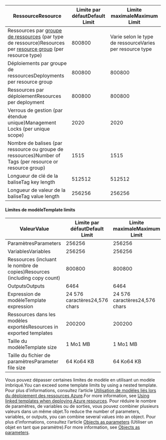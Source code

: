 | <span data-ttu-id="6dcd6-101">Ressource</span><span class="sxs-lookup"><span data-stu-id="6dcd6-101">Resource</span></span> | <span data-ttu-id="6dcd6-102">Limite par défaut</span><span class="sxs-lookup"><span data-stu-id="6dcd6-102">Default Limit</span></span> | <span data-ttu-id="6dcd6-103">Limite maximale</span><span class="sxs-lookup"><span data-stu-id="6dcd6-103">Maximum Limit</span></span> |
| --- | --- | --- |
| <span data-ttu-id="6dcd6-104">Ressources par [groupe de ressources](../articles/azure-resource-manager/resource-group-overview.md#resource-groups) (par type de ressource)</span><span class="sxs-lookup"><span data-stu-id="6dcd6-104">Resources per [resource group](../articles/azure-resource-manager/resource-group-overview.md#resource-groups) (per resource type)</span></span> |<span data-ttu-id="6dcd6-105">800</span><span class="sxs-lookup"><span data-stu-id="6dcd6-105">800</span></span> |<span data-ttu-id="6dcd6-106">Varie selon le type de ressource</span><span class="sxs-lookup"><span data-stu-id="6dcd6-106">Varies per resource type</span></span> |
| <span data-ttu-id="6dcd6-107">Déploiements par groupe de ressources</span><span class="sxs-lookup"><span data-stu-id="6dcd6-107">Deployments per resource group</span></span> |<span data-ttu-id="6dcd6-108">800</span><span class="sxs-lookup"><span data-stu-id="6dcd6-108">800</span></span> |<span data-ttu-id="6dcd6-109">800</span><span class="sxs-lookup"><span data-stu-id="6dcd6-109">800</span></span> |
| <span data-ttu-id="6dcd6-110">Ressources par déploiement</span><span class="sxs-lookup"><span data-stu-id="6dcd6-110">Resources per deployment</span></span> |<span data-ttu-id="6dcd6-111">800</span><span class="sxs-lookup"><span data-stu-id="6dcd6-111">800</span></span> |<span data-ttu-id="6dcd6-112">800</span><span class="sxs-lookup"><span data-stu-id="6dcd6-112">800</span></span> |
| <span data-ttu-id="6dcd6-113">Verrous de gestion (par étendue unique)</span><span class="sxs-lookup"><span data-stu-id="6dcd6-113">Management Locks (per unique scope)</span></span> |<span data-ttu-id="6dcd6-114">20</span><span class="sxs-lookup"><span data-stu-id="6dcd6-114">20</span></span> |<span data-ttu-id="6dcd6-115">20</span><span class="sxs-lookup"><span data-stu-id="6dcd6-115">20</span></span> |
| <span data-ttu-id="6dcd6-116">Nombre de balises (par ressource ou groupe de ressources)</span><span class="sxs-lookup"><span data-stu-id="6dcd6-116">Number of Tags (per resource or resource group)</span></span> |<span data-ttu-id="6dcd6-117">15</span><span class="sxs-lookup"><span data-stu-id="6dcd6-117">15</span></span> |<span data-ttu-id="6dcd6-118">15</span><span class="sxs-lookup"><span data-stu-id="6dcd6-118">15</span></span> |
| <span data-ttu-id="6dcd6-119">Longueur de clé de la balise</span><span class="sxs-lookup"><span data-stu-id="6dcd6-119">Tag key length</span></span> |<span data-ttu-id="6dcd6-120">512</span><span class="sxs-lookup"><span data-stu-id="6dcd6-120">512</span></span> |<span data-ttu-id="6dcd6-121">512</span><span class="sxs-lookup"><span data-stu-id="6dcd6-121">512</span></span> |
| <span data-ttu-id="6dcd6-122">Longueur de valeur de la balise</span><span class="sxs-lookup"><span data-stu-id="6dcd6-122">Tag value length</span></span> |<span data-ttu-id="6dcd6-123">256</span><span class="sxs-lookup"><span data-stu-id="6dcd6-123">256</span></span> |<span data-ttu-id="6dcd6-124">256</span><span class="sxs-lookup"><span data-stu-id="6dcd6-124">256</span></span> |


#### <a name="template-limits"></a><span data-ttu-id="6dcd6-125">Limites de modèle</span><span class="sxs-lookup"><span data-stu-id="6dcd6-125">Template limits</span></span>

| <span data-ttu-id="6dcd6-126">Valeur</span><span class="sxs-lookup"><span data-stu-id="6dcd6-126">Value</span></span> | <span data-ttu-id="6dcd6-127">Limite par défaut</span><span class="sxs-lookup"><span data-stu-id="6dcd6-127">Default Limit</span></span> | <span data-ttu-id="6dcd6-128">Limite maximale</span><span class="sxs-lookup"><span data-stu-id="6dcd6-128">Maximum Limit</span></span> |
| --- | --- | --- |
| <span data-ttu-id="6dcd6-129">Paramètres</span><span class="sxs-lookup"><span data-stu-id="6dcd6-129">Parameters</span></span> |<span data-ttu-id="6dcd6-130">256</span><span class="sxs-lookup"><span data-stu-id="6dcd6-130">256</span></span> |<span data-ttu-id="6dcd6-131">256</span><span class="sxs-lookup"><span data-stu-id="6dcd6-131">256</span></span> |
| <span data-ttu-id="6dcd6-132">Variables</span><span class="sxs-lookup"><span data-stu-id="6dcd6-132">Variables</span></span> |<span data-ttu-id="6dcd6-133">256</span><span class="sxs-lookup"><span data-stu-id="6dcd6-133">256</span></span> |<span data-ttu-id="6dcd6-134">256</span><span class="sxs-lookup"><span data-stu-id="6dcd6-134">256</span></span> |
| <span data-ttu-id="6dcd6-135">Ressources (incluant le nombre de copies)</span><span class="sxs-lookup"><span data-stu-id="6dcd6-135">Resources (including copy count)</span></span> |<span data-ttu-id="6dcd6-136">800</span><span class="sxs-lookup"><span data-stu-id="6dcd6-136">800</span></span> |<span data-ttu-id="6dcd6-137">800</span><span class="sxs-lookup"><span data-stu-id="6dcd6-137">800</span></span> |
| <span data-ttu-id="6dcd6-138">Outputs</span><span class="sxs-lookup"><span data-stu-id="6dcd6-138">Outputs</span></span> |<span data-ttu-id="6dcd6-139">64</span><span class="sxs-lookup"><span data-stu-id="6dcd6-139">64</span></span> |<span data-ttu-id="6dcd6-140">64</span><span class="sxs-lookup"><span data-stu-id="6dcd6-140">64</span></span> |
| <span data-ttu-id="6dcd6-141">Expression de modèle</span><span class="sxs-lookup"><span data-stu-id="6dcd6-141">Template expression</span></span> |<span data-ttu-id="6dcd6-142">24 576 caractères</span><span class="sxs-lookup"><span data-stu-id="6dcd6-142">24,576 chars</span></span> |<span data-ttu-id="6dcd6-143">24 576 caractères</span><span class="sxs-lookup"><span data-stu-id="6dcd6-143">24,576 chars</span></span> |
| <span data-ttu-id="6dcd6-144">Ressources dans les modèles exportés</span><span class="sxs-lookup"><span data-stu-id="6dcd6-144">Resources in exported templates</span></span> |<span data-ttu-id="6dcd6-145">200</span><span class="sxs-lookup"><span data-stu-id="6dcd6-145">200</span></span> |<span data-ttu-id="6dcd6-146">200</span><span class="sxs-lookup"><span data-stu-id="6dcd6-146">200</span></span> | 
| <span data-ttu-id="6dcd6-147">Taille du modèle</span><span class="sxs-lookup"><span data-stu-id="6dcd6-147">Template size</span></span> |<span data-ttu-id="6dcd6-148">1 Mo</span><span class="sxs-lookup"><span data-stu-id="6dcd6-148">1 MB</span></span> |<span data-ttu-id="6dcd6-149">1 Mo</span><span class="sxs-lookup"><span data-stu-id="6dcd6-149">1 MB</span></span> |
| <span data-ttu-id="6dcd6-150">Taille du fichier de paramètres</span><span class="sxs-lookup"><span data-stu-id="6dcd6-150">Parameter file size</span></span> |<span data-ttu-id="6dcd6-151">64 Ko</span><span class="sxs-lookup"><span data-stu-id="6dcd6-151">64 KB</span></span> |<span data-ttu-id="6dcd6-152">64 Ko</span><span class="sxs-lookup"><span data-stu-id="6dcd6-152">64 KB</span></span> |

<span data-ttu-id="6dcd6-153">Vous pouvez dépasser certaines limites de modèle en utilisant un modèle imbriqué.</span><span class="sxs-lookup"><span data-stu-id="6dcd6-153">You can exceed some template limits by using a nested template.</span></span> <span data-ttu-id="6dcd6-154">Pour plus d’informations, consultez l’article [Utilisation de modèles liés lors du déploiement des ressources Azure](../articles/azure-resource-manager/resource-group-linked-templates.md).</span><span class="sxs-lookup"><span data-stu-id="6dcd6-154">For more information, see [Using linked templates when deploying Azure resources](../articles/azure-resource-manager/resource-group-linked-templates.md).</span></span> <span data-ttu-id="6dcd6-155">Pour réduire le nombre de paramètres, de variables ou de sorties, vous pouvez combiner plusieurs valeurs dans un même objet.</span><span class="sxs-lookup"><span data-stu-id="6dcd6-155">To reduce the number of parameters, variables, or outputs, you can combine several values into an object.</span></span> <span data-ttu-id="6dcd6-156">Pour plus d’informations, consultez l’article [Objects as parameters](../articles/azure-resource-manager/resource-manager-objects-as-parameters.md) (Utiliser un objet en tant que paramètre).</span><span class="sxs-lookup"><span data-stu-id="6dcd6-156">For more information, see [Objects as parameters](../articles/azure-resource-manager/resource-manager-objects-as-parameters.md).</span></span>